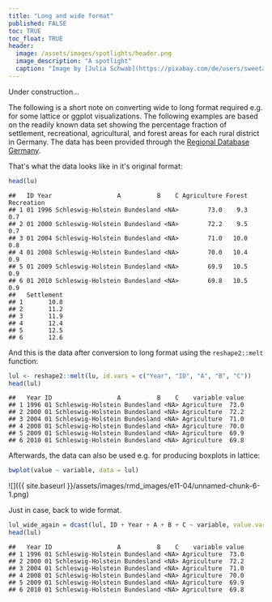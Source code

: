 ```yaml
---
title: "Long and wide format"
published: FALSE
toc: TRUE
toc_float: TRUE
header:
  image: /assets/images/spotlights/header.png
  image_description: "A spotlight"
  caption: "Image by [Julia Schwab](https://pixabay.com/de/users/sweetaholic-296788/?utm_source=link-attribution&amp;utm_medium=referral&amp;utm_campaign=image&amp;utm_content=802634) [on Pixabay](https://pixabay.com/de/?utm_source=link-attribution&amp;utm_medium=referral&amp;utm_campaign=image&amp;utm_content=802634)"
---
```


<!--more-->

Under construction...

The following is a short note on converting wide to long format required e.g. for some lattice or ggplot visualizations. The following examples are based on the readily known data set showing the percentage fraction of settlement, recreational, agricultural, and forest areas for each rural district in Germany. The data has been provided through the [Regional Database Germany](https://www.regionalstatistik.de/genesis/online/).


That's what the data looks like in it's original format:

```r
head(lu)
```

```
##   ID Year                  A          B    C Agriculture Forest Recreation
## 1 01 1996 Schleswig-Holstein Bundesland <NA>        73.0    9.3        0.7
## 2 01 2000 Schleswig-Holstein Bundesland <NA>        72.2    9.5        0.7
## 3 01 2004 Schleswig-Holstein Bundesland <NA>        71.0   10.0        0.8
## 4 01 2008 Schleswig-Holstein Bundesland <NA>        70.0   10.4        0.9
## 5 01 2009 Schleswig-Holstein Bundesland <NA>        69.9   10.5        0.9
## 6 01 2010 Schleswig-Holstein Bundesland <NA>        69.8   10.5        0.9
##   Settlement
## 1       10.8
## 2       11.2
## 3       11.9
## 4       12.4
## 5       12.5
## 6       12.6
```

And this is the data after conversion to long format using the ``reshape2::melt`` function:

```r
lul <- reshape2::melt(lu, id.vars = c("Year", "ID", "A", "B", "C"))
head(lul)
```

```
##   Year ID                  A          B    C    variable value
## 1 1996 01 Schleswig-Holstein Bundesland <NA> Agriculture  73.0
## 2 2000 01 Schleswig-Holstein Bundesland <NA> Agriculture  72.2
## 3 2004 01 Schleswig-Holstein Bundesland <NA> Agriculture  71.0
## 4 2008 01 Schleswig-Holstein Bundesland <NA> Agriculture  70.0
## 5 2009 01 Schleswig-Holstein Bundesland <NA> Agriculture  69.9
## 6 2010 01 Schleswig-Holstein Bundesland <NA> Agriculture  69.8
```

Afterwards, the data can also be used e.g. for producing boxplots in lattice:

```r
bwplot(value ~ variable, data = lul)
```

![]({{ site.baseurl }}/assets/images/rmd_images/e11-04/unnamed-chunk-6-1.png)<!-- -->

Just in case, back to wide format.

```r
lul_wide_again = dcast(lul, ID + Year + A + B + C ~ variable, value.var = "value")
head(lul)
```

```
##   Year ID                  A          B    C    variable value
## 1 1996 01 Schleswig-Holstein Bundesland <NA> Agriculture  73.0
## 2 2000 01 Schleswig-Holstein Bundesland <NA> Agriculture  72.2
## 3 2004 01 Schleswig-Holstein Bundesland <NA> Agriculture  71.0
## 4 2008 01 Schleswig-Holstein Bundesland <NA> Agriculture  70.0
## 5 2009 01 Schleswig-Holstein Bundesland <NA> Agriculture  69.9
## 6 2010 01 Schleswig-Holstein Bundesland <NA> Agriculture  69.8
```
